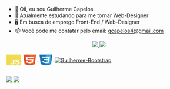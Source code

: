 - 👋 Oii, eu sou Guilherme Capelos
- 📜 Atualmente estudando para me tornar Web-Designer
- 🖥️ Em busca de emprego Front-End / Web-Designer
- 📫 Você pode me contatar pelo email: gcapelos4@gmail.com

<div align="center">
  <a href="https://github.com/guilhermecapelos">
  <img height="180em" src="https://github-readme-stats.vercel.app/api?username=guilhermecapelos&show_icons=true&theme=tokyonight&include_all_commits=true&count_private=true"/>
  <img height="180em" src="https://github-readme-stats.vercel.app/api/top-langs/?username=guilhermecapelos&layout=compact&langs_count=7&theme=tokyonight"/>
</div>
  
 
  <div style="display: inline_block"><br>
  <img align="center" alt="Guilherme-Js" height="30" width="40" src="https://raw.githubusercontent.com/devicons/devicon/master/icons/javascript/javascript-plain.svg">
  <img align="center" alt="Guilherme-HTML" height="30" width="40" src="https://raw.githubusercontent.com/devicons/devicon/master/icons/html5/html5-original.svg">
  <img align="center" alt="Guilherme-CSS" height="30" width="40" src="https://raw.githubusercontent.com/devicons/devicon/master/icons/css3/css3-original.svg">
  <img align="center" alt="Guilherme-Bootstrap" height="30" width="40" src="https://cdn.jsdelivr.net/gh/devicons/devicon@latest/icons/bootstrap/bootstrap-original.svg">
          
</div>
  
  ##
  
  <div>
  <a href="https://www.instagram.com/lobo__zn/" target="_blank"><img src=https://img.shields.io/badge/Instagram-E4405F?style=for-the-badge&logo=instagram&logoColor=white target="_blank">
    </a>
    <a href="https://www.linkedin.com/in/guilherme-capelos-35ba14208" target="_blank"><img src="https://img.shields.io/badge/-LinkedIn-%230077B5?style=for-the-badge&logo=linkedin&logoColor=white" target="_blank"></a> 
  </div>
  
 
  
